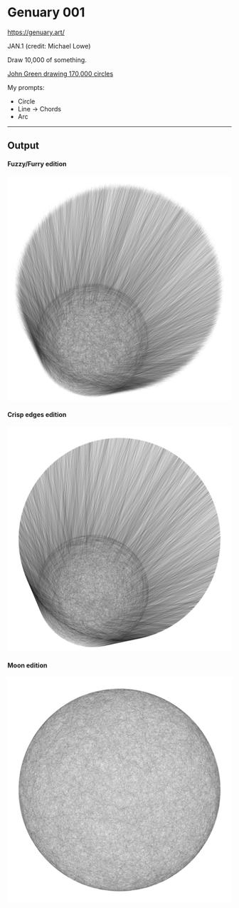 # Genuary 001

https://genuary.art/

JAN.1 (credit: Michael Lowe)

Draw 10,000 of something.

[John Green drawing 170,000 circles](https://www.youtube.com/watch?v=ILMEVnVD8m8)


My prompts:

- Circle
- Line -> Chords
- Arc

-----
## Output
#### Fuzzy/Furry edition
![Furry edition](./doc/genuary-001-furry-db51d8d5149e905b598e480d048bcdc9-2022-01-02T00_22_46.413Z.jpg)

#### Crisp edges edition
![Crisp edges edition](./doc/genuary-001-crisp-2378a8565cd8ae9051daf6e927625727-2022-01-02T00_24_50.306Z.jpg)

#### Moon edition
![Moon edition](./doc/genuary-001-moon-f7066d5bebcd7aa9f8d35eb482b292d6-2022-01-02T00_24_40.589Z.jpg)